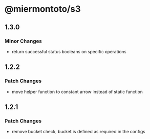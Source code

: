 # @miermontoto/s3

## 1.3.0

### Minor Changes

- return successful status booleans on specific operations

## 1.2.2

### Patch Changes

- move helper function to constant arrow instead of static function

## 1.2.1

### Patch Changes

- remove bucket check, bucket is defined as required in the configs
